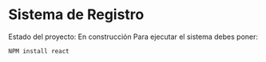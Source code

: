<h1>Sistema de Registro</h1>

Estado del proyecto: En construcción
Para ejecutar el sistema debes poner:

``` NPM install react ```


